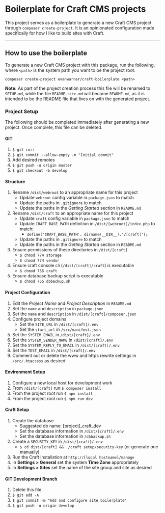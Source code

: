 # Boilerplate for Craft CMS projects

This project serves as a boilerplate to generate a new Craft CMS project through `composer create-project`. It is an opinionated configuration made specifically for how I like to build sites with Craft.


---


## How to use the boilerplate
To generate a new Craft CMS project with this package, run the following, where `<path>` is the system path you want to be the project root:
```
composer create-project evanwarner/craft-boilerplate <path>
```

**Note:** As part of the project creation process this file will be renamed to `SETUP.md`, while the file `README-site.md` will become `README.md`, as it is intended to be the README file that lives on with the generated project.


### Project Setup
The following should be completed immediately after generating a new project. Once complete, this file can be deleted.

#### GIT
1. `$ git init`
1. `$ git commit --allow-empty -m "Initial commit"`
1. Add desired remotes
1. `$ git push -u origin master`
1. `$ git checkout -b develop`

#### Structure
1. Rename `/dist/webroot` to an appropriate name for this project
    - Update `webroot` config variable in `package.json` to match
    - Update the paths in `.gitignore` to match
    - Update the paths in the _Getting Started_ section in `README.md`
1. Rename `/dist/craft` to an appropriate name for this project
    - Update `craft` config variable in `package.json` to match
    - Update `CRAFT_BASE_PATH` definition in `/dist/[webroot]/index.php` to match:
        - `define('CRAFT_BASE_PATH', dirname(__DIR__).'/[craft]');`
    - Update the paths in `.gitignore` to match
    - Update the paths in the _Getting Started_ section in `README.md`
1. Ensure permissions of these directories in `/dist/[craft]`
    - `$ chmod 774 storage`
    - `$ chmod 774 vendor`
1. Ensure craft console cli (`/dist/[craft]/craft`) is executable
    - `$ chmod 755 craft`
1. Ensure database backup script is executable
    - `$ chmod 755 dbbackup.sh`

#### Project Configuration
1. Edit the _Project Name_ and _Project Description_ in `README.md`
1. Set the `name` and `description` in `package.json`
1. Set the `name` and `description` in `/dist/[craft]/composer.json`
1. Configure project domains
    - Set the `SITE_URL` in `/dist/[craft]/.env`
    - Set the `start_url` in `/src/manifest.json`
1. Set the `SYSTEM_EMAIL` in `/dist/[craft]/.env`
1. Set the `SYSTEM_SENDER_NAME` in `/dist/[craft]/.env`
1. Set the `SYSTEM_REPLY_TO_EMAIL` in `/dist/[craft]/.env`
1. Set the `TEST_EMAIL` in `/dist/[craft]/.env`
1. Comment out or delete the www and https rewrite settings in `/src/.htaccess` as desired

#### Environment Setup
1. Configure a new local host for development work
1. From `/dist/[craft]` run `$ composer install`
1. From the project root run `$ npm install`
1. From the project root run `$ npm run dev`

#### Craft Setup
1. Create the database
    - Suggested db name: [project]_craft_dev
    - Set the database information in `/dist/[craft]/.env`
    - Set the database information in `/dbbackup.sh`
1. Create a `SECURITY_KEY` in `/dist/[craft]/.env`
    - `$ cd dist/[craft] && ./craft setup/security-key` (or generate one manually)
1. Run the Craft installation at `http://[local hostname]/manage`
1. In **Settings > General** set the system **Time Zone** appropriately
1. In **Settings > Sites** set the name of the site group and site as desired

#### GIT Development Branch
1. Delete this file.
1. `$ git add -A`
1. `$ git commit -m "Add and configure site boilerplate"`
1. `$ git push -u origin develop`
